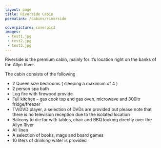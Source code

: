 ```yaml
---
layout: page
title: Riverside Cabin
permalink: /cabins/riverside

coverpicture: coverpic3
images:
 - test1.jpg
 - test2.jpg
 - test3.jpg
---
```



Riverside is the premium cabin, mainly for it’s location right on the banks of the Allyn River.

The cabin consists of the following

- 2 Queen size bedrooms ( sleeping a maximum of 4 )
- 2 person spa bath
- Log fire with firewood provide
- Full kitchen – gas cook top and gas oven, microwave and 300ltr fridge/freezer
- TV/DVD player, a selection of DVDs are provided but please note that there is no television reception due to the isolated location
- Balcony to die for with tables, chair and BBQ looking directly over the Allyn River
- All linen
- A selection of books, mags and board games
- 10 liters of drinking water is provided
